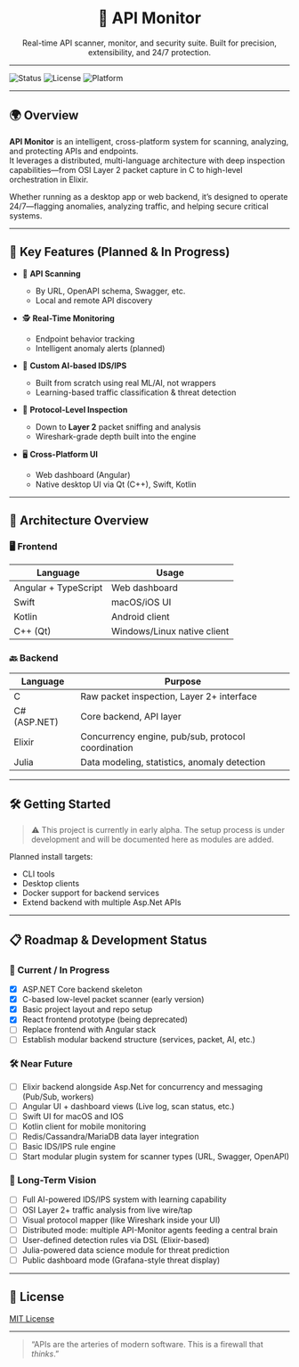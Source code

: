 <h1 align="center">🔐 API Monitor</h1>

<p align="center">
Real-time API scanner, monitor, and security suite.  
Built for precision, extensibility, and 24/7 protection.  
</p>

---

![Status](https://img.shields.io/badge/status-alpha-orange?style=flat-square)
![License](https://img.shields.io/github/license/Lybo1/APIMonitor?style=flat-square)
![Platform](https://img.shields.io/badge/platform-cross--platform-lightgrey?style=flat-square)

---

## 🌍 Overview

**API Monitor** is an intelligent, cross-platform system for scanning, analyzing, and protecting APIs and endpoints.  
It leverages a distributed, multi-language architecture with deep inspection capabilities—from OSI Layer 2 packet capture in C to high-level orchestration in Elixir.

Whether running as a desktop app or web backend, it’s designed to operate 24/7—flagging anomalies, analyzing traffic, and helping secure critical systems.

---

## 🚀 Key Features (Planned & In Progress)

- 📡 **API Scanning**
  - By URL, OpenAPI schema, Swagger, etc.
  - Local and remote API discovery

- 🕵️ **Real-Time Monitoring**
  - Endpoint behavior tracking
  - Intelligent anomaly alerts (planned)

- 🧠 **Custom AI-based IDS/IPS**
  - Built from scratch using real ML/AI, not wrappers
  - Learning-based traffic classification & threat detection

- 🧪 **Protocol-Level Inspection**
  - Down to **Layer 2** packet sniffing and analysis
  - Wireshark-grade depth built into the engine

- 🖥️ **Cross-Platform UI**
  - Web dashboard (Angular)
  - Native desktop UI via Qt (C++), Swift, Kotlin

---

## 🧱 Architecture Overview

### 🖥️ Frontend
| Language              | Usage                     |
|-----------------------|---------------------------|
| Angular + TypeScript | Web dashboard              |
| Swift                | macOS/iOS UI               |
| Kotlin               | Android client             |
| C++ (Qt)             | Windows/Linux native client|

### 🔙 Backend
| Language        | Purpose                                          |
|-----------------|--------------------------------------------------|
| C               | Raw packet inspection, Layer 2+ interface        |
| C# (ASP.NET)    | Core backend, API layer                          |
| Elixir          | Concurrency engine, pub/sub, protocol coordination|
| Julia           | Data modeling, statistics, anomaly detection     |


---

## 🛠️ Getting Started

> ⚠️ This project is currently in early alpha. The setup process is under development and will be documented here as modules are added.

Planned install targets:
- CLI tools
- Desktop clients
- Docker support for backend services
- Extend backend with multiple Asp.Net APIs

---

## 📋 Roadmap & Development Status

### 🔧 Current / In Progress
- [x] ASP.NET Core backend skeleton
- [x] C-based low-level packet scanner (early version)
- [x] Basic project layout and repo setup
- [x] React frontend prototype (being deprecated)
- [ ] Replace frontend with Angular stack
- [ ] Establish modular backend structure (services, packet, AI, etc.)

### 🛠️ Near Future
- [ ] Elixir backend alongside Asp.Net for concurrency and messaging (Pub/Sub, workers)
- [ ] Angular UI + dashboard views (Live log, scan status, etc.)
- [ ] Swift UI for macOS and IOS
- [ ] Kotlin client for mobile monitoring
- [ ] Redis/Cassandra/MariaDB data layer integration
- [ ] Basic IDS/IPS rule engine
- [ ] Start modular plugin system for scanner types (URL, Swagger, OpenAPI)

### 🧠 Long-Term Vision
- [ ] Full AI-powered IDS/IPS system with learning capability
- [ ] OSI Layer 2+ traffic analysis from live wire/tap
- [ ] Visual protocol mapper (like Wireshark inside your UI)
- [ ] Distributed mode: multiple API-Monitor agents feeding a central brain
- [ ] User-defined detection rules via DSL (Elixir-based)
- [ ] Julia-powered data science module for threat prediction
- [ ] Public dashboard mode (Grafana-style threat display)

---

## 📄 License

[MIT License](LICENSE)

---

> “APIs are the arteries of modern software. This is a firewall that *thinks*.”

